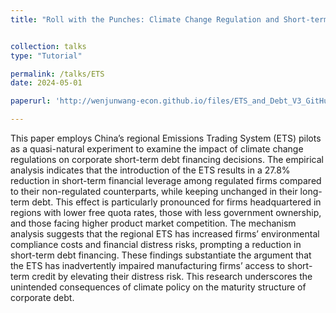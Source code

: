 ```yaml
---
title: "Roll with the Punches: Climate Change Regulation and Short-term Financing"


collection: talks
type: "Tutorial"

permalink: /talks/ETS
date: 2024-05-01

paperurl: 'http://wenjunwang-econ.github.io/files/ETS_and_Debt_V3_GitHub.pdf'

---
```



This paper employs China’s regional Emissions Trading System (ETS) pilots as a quasi-natural experiment to examine the impact of climate change regulations on
corporate short-term debt financing decisions. The empirical analysis indicates that the introduction of the ETS results in a 27.8% reduction in short-term financial
leverage among regulated firms compared to their non-regulated counterparts, while keeping unchanged in their long-term debt. This effect is particularly pronounced for
firms headquartered in regions with lower free quota rates, those with less government ownership, and those facing higher product market competition. The
mechanism analysis suggests that the regional ETS has increased firms’ environmental compliance costs and financial distress risks, prompting a reduction in short-term debt financing. These findings substantiate the argument that the ETS has inadvertently impaired manufacturing firms’ access to short-term credit by elevating their distress risk. This research underscores the unintended consequences of climate policy on the maturity structure of corporate debt.
